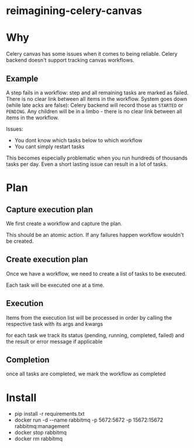 # reimagining-celery-canvas

# Why 

Celery canvas has some issues when it comes to being reliable. 
Celery backend doesn't support tracking canvas workflows.

## Example
A step fails in a workflow: step and all remaining tasks are marked as failed. There is no clear link between all items in the workflow.
System goes down (while late acks are false): Celery backend will record those as `STARTED` or `PENDING`. Any children will be in a limbo - there is no clear link between all items in the workflow.

Issues:
- You dont know which tasks below to which workflow
- You cant simply restart tasks

This becomes especially problematic when you run hundreds of thousands tasks per day. Even a short lasting issue can result in a lot of tasks.

# Plan
## Capture execution plan
We first create a workflow and capture the plan. 

This should be an atomic action. If any failures happen workflow wouldn't be created.

## Create execution plan

Once we have a workflow, we need to create a list of tasks to be executed.

Each task will be executed one at a time.

## Execution

Items from the execution list will be processed in order
by calling the respective task with its args and kwargs

for each task we track its status (pending, running, completed, failed)
and the result or error message if applicable

## Completion

once all tasks are completed, we mark the workflow as completed

# Install 
- pip install -r requirements.txt 
- docker run -d --name rabbitmq -p 5672:5672 -p 15672:15672 rabbitmq:management
- docker stop rabbitmq
- docker rm rabbitmq